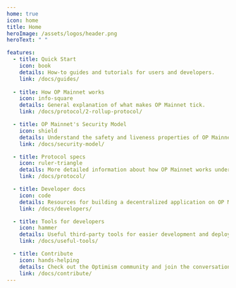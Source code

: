 ```yaml
---
home: true
icon: home
title: Home
heroImage: /assets/logos/header.png
heroText: " "

features:
  - title: Quick Start
    icon: book
    details: How-to guides and tutorials for users and developers.
    link: /docs/guides/
    
  - title: How OP Mainnet works
    icon: info-square
    details: General explanation of what makes OP Mainnet tick.
    link: /docs/protocol/2-rollup-protocol/

  - title: OP Mainnet's Security Model
    icon: shield
    details: Understand the safety and liveness properties of OP Mainnet.
    link: /docs/security-model/

  - title: Protocol specs
    icon: ruler-triangle
    details: More detailed information about how OP Mainnet works under the hood.
    link: /docs/protocol/

  - title: Developer docs
    icon: code
    details: Resources for building a decentralized application on OP Mainnet.
    link: /docs/developers/

  - title: Tools for developers
    icon: hammer
    details: Useful third-party tools for easier development and deployment.
    link: /docs/useful-tools/

  - title: Contribute
    icon: hands-helping
    details: Check out the Optimism community and join the conversation.
    link: /docs/contribute/
---
```

